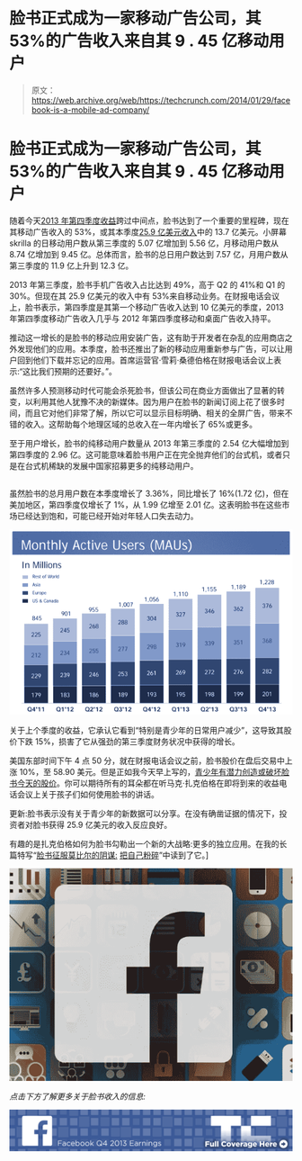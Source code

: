 # 脸书正式成为一家移动广告公司，其 53%的广告收入来自其 9 . 45 亿移动用户

> 原文：<https://web.archive.org/web/https://techcrunch.com/2014/01/29/facebook-is-a-mobile-ad-company/>

# 脸书正式成为一家移动广告公司，其 53%的广告收入来自其 9 . 45 亿移动用户

随着今天[2013 年第四季度收益](https://web.archive.org/web/20230404142717/http://investor.fb.com/eventdetail.cfm?EventID=139165)跨过中间点，脸书达到了一个重要的里程碑，现在其移动广告收入的 53%，或其本季度[25.9 亿美元收入](https://web.archive.org/web/20230404142717/https://techcrunch.com/2014/01/29/facebook-beats-in-q4-with-revenue-of-2-59b-eps-of-0-31/)中的 13.7 亿美元。小屏幕 skrilla 的日移动用户数从第三季度的 5.07 亿增加到 5.56 亿，月移动用户数从 8.74 亿增加到 9.45 亿。总体而言，脸书的总日用户数达到 7.57 亿，月用户数从第三季度的 11.9 亿上升到 12.3 亿。

2013 年第三季度，脸书手机广告收入占比达到 49%，高于 Q2 的 41%和 Q1 的 30%。但现在其 25.9 亿美元的收入中有 53%来自移动业务。在财报电话会议上，脸书表示，第四季度是其第一个移动广告收入达到 10 亿美元的季度，2013 年第四季度移动广告收入几乎与 2012 年第四季度移动和桌面广告收入持平。

推动这一增长的是脸书的移动应用安装广告，这有助于开发者在杂乱的应用商店之外发现他们的应用。本季度，脸书还推出了新的移动应用重新参与广告，可以让用户回到他们下载并忘记的应用。首席运营官·雪莉·桑德伯格在财报电话会议上表示:“这比我们预期的还要好。”。

虽然许多人预测移动时代可能会杀死脸书，但该公司在商业方面做出了显著的转变，以利用其他人犹豫不决的新媒体。因为用户在脸书的新闻订阅上花了很多时间，而且它对他们非常了解，所以它可以显示目标明确、相关的全屏广告，带来不错的收入。这帮助每个地理区域的总收入在一年内增长了 65%或更多。

至于用户增长，脸书的纯移动用户数量从 2013 年第三季度的 2.54 亿大幅增加到第四季度的 2.96 亿。这可能意味着脸书用户正在完全抛弃他们的台式机，或者只是在台式机稀缺的发展中国家招募更多的纯移动用户。

## 

虽然脸书的总月用户数在本季度增长了 3.36%，同比增长了 16%(1.72 亿)，但在美加地区，第四季度仅增长了 1%，从 1.99 亿增至 2.01 亿。这表明脸书在这些市场已经达到饱和，可能已经开始对年轻人口失去动力。

![Screen Shot 2014-01-29 at 1.23.54 PM](img/82177a04206a0c9fe2499cf073a87759.png)

关于上个季度的收益，它承认它看到“特别是青少年的日常用户减少”，这导致其股价下跌 15%，损害了它从强劲的第三季度财务状况中获得的增长。

美国东部时间下午 4 点 50 分，就在财报电话会议之前，脸书股价在盘后交易中上涨 10%，至 58.90 美元。但是正如我今天早上写的，[青少年有潜力创造或破坏脸书今天的股价](https://web.archive.org/web/20230404142717/https://techcrunch.com/2014/01/29/teens-using-facebook/)。你可以期待所有的耳朵都在听马克·扎克伯格在即将到来的收益电话会议上关于孩子们如何使用脸书的讲话。

更新:脸书表示没有关于青少年的新数据可以分享。在没有确凿证据的情况下，投资者对脸书获得 25.9 亿美元的收入反应良好。

有趣的是扎克伯格如何为脸书勾勒出一个新的大战略:更多的独立应用。在我的长篇特写“[脸书征服莫比尔的阴谋:](https://web.archive.org/web/20230404142717/https://techcrunch.com/2014/01/29/one-app-at-a-time/) [把自己粉碎](https://web.archive.org/web/20230404142717/https://techcrunch.com/2014/01/29/one-app-at-a-time/)”中读到了它。]

[![ukLZd_OTovK3rdwlhxkLefxCfG8b47dSJ09LXk2Odjw](img/d6c0fc7636258c0f1d68028d62f0e025.png)](https://web.archive.org/web/20230404142717/https://techcrunch.com/2014/01/29/one-app-at-a-time/)

*点击下方了解更多关于脸书收入的信息:*

[![fb13q4-banner](img/87b983aacdd9a6450d40ca7129ffc22a.png)](https://web.archive.org/web/20230404142717/https://techcrunch.com/tag/fb13q4/)